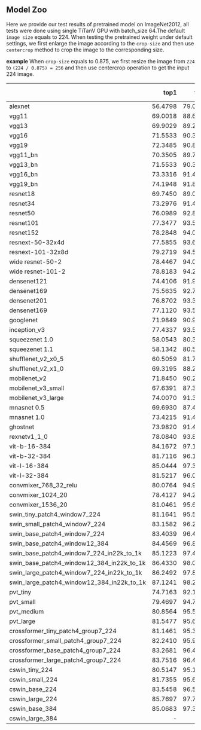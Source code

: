 ## Model Zoo
Here we provide our test results of pretrained model on ImageNet2012, all tests were done using single TiTanV GPU with batch_size 64.The default `image size` equals to 224. When testing the pretrained weight under default settings, we first enlarge the image according to the `crop-size` and then use `centercrop` method to crop the image to the corresponding size.

**example**
When `crop-size` equals to 0.875, we first resize the image from `224` to `(224 / 0.875) = 256` and then use centercrop operation to get the input 224 image.

|                        |    top1 |    top5 |  batch_size | image size | crop-size | interpolation |
|:-----------------------|--------:|--------:|------------:|-----------:|----------:|--------------:|
| alexnet                | 56.4798 | 79.0281 |     64      |   224      |  0.875    |   bilinear    |
| vgg11                  | 69.0018 | 88.6029 |     64      |   224      |  0.875    |   bilinear    |
| vgg13                  | 69.9029 | 89.2203 |     64      |   224      |  0.875    |   bilinear    |
| vgg16                  | 71.5533 | 90.3553 |     64      |   224      |  0.875    |   bilinear    |
| vgg19                  | 72.3485 | 90.8488 |     64      |   224      |  0.875    |   bilinear    |
| vgg11_bn               | 70.3505 | 89.7838 |     64      |   224      |  0.875    |   bilinear    |
| vgg13_bn               | 71.5533 | 90.3473 |     64      |   224      |  0.875    |   bilinear    |
| vgg16_bn               | 73.3316 | 91.4942 |     64      |   224      |  0.875    |   bilinear    |
| vgg19_bn               | 74.1948 | 91.8139 |     64      |   224      |  0.875    |   bilinear    |
| resnet18               | 69.7450 | 89.0645 |     64      |   224      |  0.875    |   bilinear    |
| resnet34               | 73.2976 | 91.4102 |     64      |   224      |  0.875    |   bilinear    |
| resnet50               | 76.0989 | 92.8389 |     64      |   224      |  0.875    |   bilinear    |
| resnet101              | 77.3477 | 93.5342 |     64      |   224      |  0.875    |   bilinear    |
| resnet152              | 78.2848 | 94.0457 |     64      |   224      |  0.875    |   bilinear    |
| resnext-50-32x4d       | 77.5855 | 93.6921 |     64      |   224      |  0.875    |   bilinear    |
| resnext-101-32x8d      | 79.2719 | 94.5073 |     64      |   224      |  0.875    |   bilinear    |
| wide resnet-50-2       | 78.4467 | 94.0737 |     64      |   224      |  0.875    |   bilinear    |
| wide resnet-101-2      | 78.8183 | 94.2775 |     64      |   224      |  0.875    |   bilinear    |
| densenet121            | 74.4106 | 91.9557 |     64      |   224      |  0.875    |   bilinear    |
| densenet169            | 75.5635 | 92.7949 |     64      |   224      |  0.875    |   bilinear    |
| densenet201            | 76.8702 | 93.3584 |     64      |   224      |  0.875    |   bilinear    |
| densenet169            | 77.1120 | 93.5422 |     64      |   224      |  0.875    |   bilinear    |
| googlenet              | 71.9849 | 90.9047 |     64      |   224      |  0.875    |   bilinear    |
| inception_v3           | 77.4337 | 93.5842 |     64      |   299      |  1.0      |   bilinear    |
| squeezenet 1.0         | 58.0543 | 80.3848 |     64      |   224      |  0.875    |   bilinear    |
| squeezenet 1.1         | 58.1342 | 80.5826 |     64      |   224      |  0.875    |   bilinear    |
| shufflenet_v2_x0_5     | 60.5059 | 81.7096 |     64      |   224      |  0.875    |   bilinear    |
| shufflenet_v2_x1_0     | 69.3195 | 88.2912 |     64      |   224      |  0.875    |   bilinear    |
| mobilenet_v2           | 71.8450 | 90.2653 |     64      |   224      |  0.875    |   bilinear    |
| mobilenet_v3_small     | 67.6391 | 87.3781 |     64      |   224      |  0.875    |   bilinear    |
| mobilenet_v3_large     | 74.0070 | 91.3243 |     64      |   224      |  0.875    |   bilinear    |
| mnasnet 0.5            | 69.6930 | 87.4480 |     64      |   224      |  0.875    |   bilinear    |
| mnasnet 1.0            | 73.4215 | 91.4942 |     64      |   224      |  0.875    |   bilinear    |
| ghostnet               | 73.9820 | 91.4620 |     64      |   224      |  0.875    |   bilinear    |
| rexnetv1_1_0           | 78.0840 | 93.8700 |     64      |   224      |  0.875    |   bilinear    |
| vit-b-16-384           | 84.1672 | 97.1527 |     64      |   384      |  1.0      |   bilinear    |
| vit-b-32-384           | 81.7116 | 96.1217 |     64      |   384      |  1.0      |   bilinear    |
| vit-l-16-384           | 85.0444 | 97.3605 |     64      |   384      |  1.0      |   bilinear    |
| vit-l-32-384           | 81.5217 | 96.0518 |     64      |   384      |  1.0      |   bilinear    |
| convmixer_768_32_relu  | 80.0764 | 94.9896 |     64      |   224      |  0.875    |   bilinear    |
| convmixer_1024_20      | 78.4127 | 94.2895 |     64      |   224      |  0.875    |   bilinear    |
| convmixer_1536_20      | 81.0461 | 95.6194 |     64      |   224      |  0.875    |   bilinear    |
| swin_tiny_patch4_window7_224  | 81.1641 | 95.5003 |  64   |   224     |  0.875    |   bicubic     |
| swin_small_patch4_window7_224 | 83.1582 | 96.2376 |  64   |   224     |  0.875    |   bicubic    |
| swin_base_patch4_window7_224  | 83.4039 | 96.4434 |  64   |   224     |  0.875    |   bicubic    |
| swin_base_patch4_window12_384 | 84.4569 | 96.8950 |  64   |   384     |  1.0      |   bicubic    |
| swin_base_patch4_window7_224_in22k_to_1k   | 85.1223 | 97.4744 |  64  |  224  |  0.875    |   bicubic    |
| swin_base_patch4_window12_384_in22k_to_1k  | 86.4330 | 98.0619 |  64  |  384  |  1.0      |   bicubic    |
| swin_large_patch4_window7_224_in22k_to_1k  | 86.2492 | 97.8800 |  64  |  224  |  0.875    |   bicubic    |
| swin_large_patch4_window12_384_in22k_to_1k | 87.1241 | 98.2326 |  64  |  224  |  0.875    |   bicubic    |
| pvt_tiny               | 74.7163 | 92.1595 |     64      |   224      |  0.875    |   bicubic    |
| pvt_small              | 79.4697 | 94.7750 |     64      |   224      |  0.875    |   bicubic    |
| pvt_medium             | 80.8564 | 95.5103 |     64      |   224      |  0.875    |   bicubic    |
| pvt_large              | 81.5477 | 95.6482 |     64      |   224      |  0.875    |   bicubic    |
| crossformer_tiny_patch4_group7_224  | 81.1461 | 95.3105 |  64  | 224  |  0.875    |   bicubic    |
| crossformer_small_patch4_group7_224 | 82.2410 | 95.9579 |  64  | 224  |  0.875    |   bicubic    |
| crossformer_base_patch4_group7_224  | 83.2681 | 96.4694 |  64  | 224  |  0.875    |   bicubic    |
| crossformer_large_patch4_group7_224 | 83.7516 | 96.4954 |  64  | 224  |  0.875    |   bicubic    |
| cswin_tiny_224         | 80.5147 | 95.1746 |    64       |   224      |  0.9      |   bicubic    |
| cswin_small_224        | 81.7355 | 95.6422 |    64       |   224      |  0.9      |   bicubic    |
| cswin_base_224         | 83.5458 | 96.5733 |    64       |   224      |  0.9      |   bicubic    |
| cswin_large_224        | 85.7697 | 97.7362 |    64       |   224      |  0.9      |   bicubic    |
| cswin_base_384         | 85.0683 | 97.3865 |    64       |   224      |  0.9      |   bicubic    |
| cswin_large_384        | - | - |    64       |   224      |  0.9      |   bicubic    |
